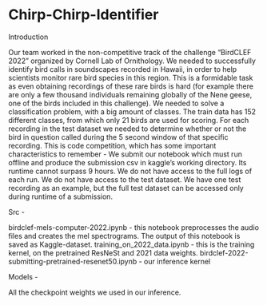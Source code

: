 # Chirp-Chirp-Identifier

Introduction

Our team worked in the non-competitive track of the challenge “BirdCLEF 2022” organized by Cornell Lab of Ornithology. We needed to successfully identify bird calls in soundscapes recorded in Hawaii, in order to help scientists monitor rare bird species in this region. 
This is a formidable task as even obtaining recordings of these rare birds is hard (for example there are only a few thousand individuals remaining globally of the Nene geese, one of the birds included in this challenge).
We needed to solve a classification problem, with a big amount of classes. The train data has 152 different classes, from which only 21 birds are used for scoring. For each recording in the test dataset we needed to determine whether or not the bird in question called during the 5 second window of that specific recording.
This is code competition, which has some important characteristics to remember - 
We submit our notebook which must run offline and produce the submission csv in kaggle’s working directory. Its runtime cannot surpass 9 hours.
We do not have access to the full logs of each run.
We do not have access to the test dataset. We have one test recording as an example, but the full test dataset can be accessed only during runtime of a submission.

Src -

birdclef-mels-computer-2022.ipynb - this notebook preprocesses the audio files and creates the mel spectrograms. The output of this notebook is saved as Kaggle-dataset.
training_on_2022_data.ipynb - this is the training kernel, on the pretrained ResNeSt and 2021 data weights.
birdclef-2022-submitting-pretrained-resenet50.ipynb - our inference kernel

Models - 

All the checkpoint weights we used in our inference.

